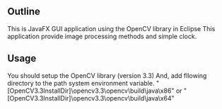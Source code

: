 Outline
---------------
This is JavaFX GUI application using the OpenCV library in Eclipse 
This application provide image processing methods and simple clock.

Usage
--------------
You should setup the OpenCV library (version 3.3)
And, add fllowing directory to the path system environment variable.
"[OpenCV3.3InstallDir]\opencv3.3\opencv\build\java\x86" or
"[OpenCV3.3InstallDir]\opencv3.3\opencv\build\java\x64"
